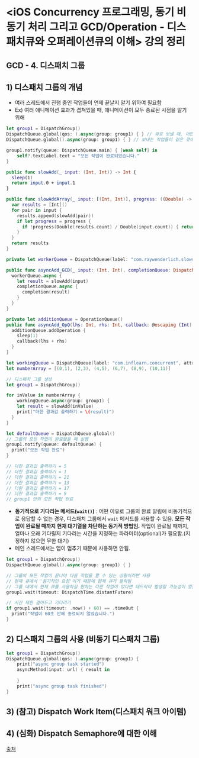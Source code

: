 # <iOS Concurrency 프로그래밍, 동기 비동기 처리 그리고 GCD/Operation - 디스패치큐와 오퍼레이션큐의 이해> 강의 정리



## GCD - 4. 디스패치 그룹

## 1) 디스패치 그룹의 개념

*  여러 스레드에서 진행 중인 작업들이 언제 끝날지 알기 위하여 필요함
* Ex) 여러 애니메이션 효과가 겹쳐있을 때, 애니메이션이 모두 종료된 시점을 알기 위해

```swift
let group1 = DispatchGroup() 
DispatchQueue.global(qos: ).async(group: group1) { } // 큐로 보낼 때, 어떤 그룹에 넣을 것인지 정함
DispatchQueue.global().async(group: group1) { } // 보내는 작업들이 같은 큐에 들어가지 않아도 됨

group1.notify(queue: DispatchQueue.main) { [weak self] in 
	self?.textLabel.text = "모든 작업이 완료되었습니다."
}
```



```swift
public func slowAdd(_ input: (Int, Int)) -> Int {
  sleep(1) 
  return input.0 + input.1 
}

public func slowAddArray(_ input: [(Int, Int)], progress: ((Double) -> (Bool))? = nil) -> [Int] {
  var results = [Int]() 
  for pair in input {
    results.append(slowAdd(pair))
    if let progress = progress {
      if !progress(Double(results.count) / Double(input.count)) { return results }
    }
  }
  return results 
}

private let workerQueue = DispatchQueue(label: "com.raywenderlich.slowsum", attributes: DispatchQueue.Attributes.concurrent)

public func asyncAdd_GCD(_ input: (Int, Int), completionQueue: DispatchQueue, completion: @escaping (Int) -> ()) {
  workerQueue.async {
    let result = slowAdd(input) 
    completionQueue.async {
      completion(result)
    }
  }
}

private let additionQueue = OperationQueue() 
public func asyncAdd_OpQ(lhs: Int, rhs: Int, callback: @escaping (Int) -> ()) {
  additionQueue.addOperation {
    sleep(1)
    callback(lhs + rhs)
  }
}

let workingQueue = DispatchQueue(label: "com.inflearn.concurrent", attributes: .concurrent)
let numberArray = [(0,1), (2,3), (4,5), (6,7), (8,9), (10,11)]

// 디스패치 그룹 생성
let group1 = DispatchGroup() 

for inValue in numberArray {
	workingQueue.async(group: group1) {
  	let result = slowAdd(inValue)
  	print("더한 결과값 출력하기 = \(result)")
  }
}

let defaultQueue = DispatchQueue.global()
// 그룹의 모든 작업이 완료됐을 때 실행
group1.notify(queue: defaultQueue) {
  print("모든 작업 완료")
}

// 더한 결과값 출력하기 = 5
// 더한 결과값 출력하기 = 1
// 더한 결과값 출력하기 = 21
// 더한 결과값 출력하기 = 13
// 더한 결과값 출력하기 = 17
// 더한 결과값 출력하기 = 9
// group1 안의 모든 작업 완료
```



* **동기적으로 기다리는 메서드(`wait()`)** : 어떤 이유로 그룹의 완료 알림에 비동기적으로 응답할 수 없는 경우, 디스패치 그룹에서 `wait` 메서드를 사용할 수 있음. **모든 작업이 완료될 때까지 현재 대기열을 차단하는 동기적 방법임.** 작업이 완료될 때까지, 얼마나 오래 기다릴지 기다리는 시간을 지정하는 파라미터(optional)가 필요함.(지정하지 않으면 무한 대기)
* 메인 스레드에서는 앱이 멈추기 때문에 사용하면 안됨.

```swift
let group1 = DispatchQroup() 
DispacthQueue.global().async(group: group1) { } 

// 그룹의 모든 작업이 끝나야 다음 작업을 할 수 있는 상황이라면 사용
// 현재 큐에서 '동기적인 요청'이기 때문에 현재 큐가 블락됨
// 그룹 내에서 현재 큐를 사용하길 원하는 다른 작업이 있다면 데드락이 발생할 가능성이 있음
group1.wait(timeout: DispatchTime.distantFuture)

// 시간 제한 걸어두고 기다리기
if group1.wait(timeout: .now() + 60) == .timeOut {
  print("작업이 60초 안에 종료되지 않았습니다.")
}
```





## 2) 디스패치 그룹의 사용 (비동기 디스패치 그룹)

```swift
let group1 = DispatchGroup() 
DispatchQueue.global(qos: ).async(group: group1) {
	print("async group task started")
	asyncMethod(input: url) { result in 
	
	}
	print("async group task finished")
}
```





## 3) (참고) Dispatch Work Item(디스패치 워크 아이템)



## 4) (심화) Dispatch Semaphore에 대한 이해





























[출처](https://www.inflearn.com/course/iOS-Concurrency-GCD-Operation/dashboard)